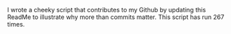 I wrote a cheeky script that contributes to my Github by updating this ReadMe to illustrate why more than commits matter. This script has run 267 times.